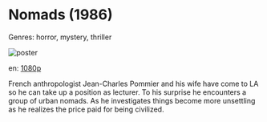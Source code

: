 # Nomads (1986)

Genres: horror, mystery, thriller

![poster](http://image.tmdb.org/t/p/w500/mRWUTfecqnLMAQhAe7b1ikMPCER.jpg)

en:
  [1080p](magnet:?xt=urn:btih:d42234622ce77e59a9c4eeb41dcd2c8e6b59ac62&dn=Nomads+%281986%29+1080p+BrRip+x264+-+YIFY&tr=udp%3A%2F%2Ftracker.openbittorrent.com%3A80%2Fannounce&tr=udp%3A%2F%2Fglotorrents.pw%3A6969%2Fannounce&tr=udp%3A%2F%2Ftracker.openbittorrent.com%3A80%2Fannounce&tr=udp%3A%2F%2Ftracker.opentrackr.org%3A1337%2Fannounce&tr=udp%3A%2F%2Fzer0day.to%3A1337%2Fannounce&tr=udp%3A%2F%2Ftracker.coppersurfer.tk%3A6969%2Fannounce)
  


French anthropologist Jean-Charles Pommier and his wife have come to LA so he can take up a position as lecturer. To his surprise he encounters a group of urban nomads. As he investigates things become more unsettling as he realizes the price paid for being civilized.